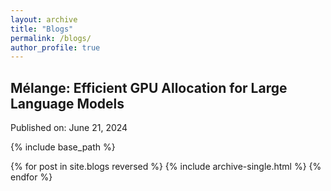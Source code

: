 ```yaml
---
layout: archive
title: "Blogs"
permalink: /blogs/
author_profile: true
---
```


## **Mélange: Efficient GPU Allocation for Large Language Models**
Published on: June 21, 2024  

{% include base_path %}

{% for post in site.blogs reversed %}
  {% include archive-single.html %}
{% endfor %}